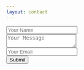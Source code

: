 ```yaml
---
layout: contact
--- 
```


<div class="card shadow">
  <div class="container">
    <form name="contact" method="POST" data-netlify="true">
      <div class="mb-3 mt-5">
        <input type="name" placeholder="Your Name" name="name" class="form-control" id="inputForName"/>
      </div>
      <div class="mb-3">
        <textarea type="message" placeholder="Your Message" name="message" class="form-control" id="inputforMessage"></textarea>
      </div>
      <div class="mb-3">
        <input type="email" placeholder="Your Email" name="email" class="form-control" id="inputforEmail">
      </div>
      <button type="submit" class="btn mb-4">Submit</button>
    </form>
  </div>
</div>


<script>
function encode(data) {
    return Object.keys(data)
        .map(key => encodeURIComponent(key) + "=" + encodeURIComponent(data[key]))
        .join("&")
  }

const handleSubmit = (event) => {
  event.preventDefault()
  fetch("/", {
    method: "POST",
    headers: { "Content-Type": "application/x-www-form-urlencoded" },
    body: encode({
      "form-name": event.target.getAttribute("name"),
      ...name
    })
  }).then(() => navigate("/thank-you/")).catch(error => alert(error))
}
</script>